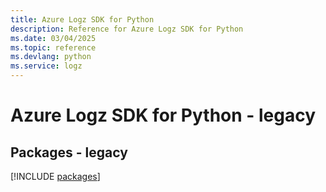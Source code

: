 ```yaml
---
title: Azure Logz SDK for Python
description: Reference for Azure Logz SDK for Python
ms.date: 03/04/2025
ms.topic: reference
ms.devlang: python
ms.service: logz
---
```

# Azure Logz SDK for Python - legacy
## Packages - legacy
[!INCLUDE [packages](logz-index.md)]